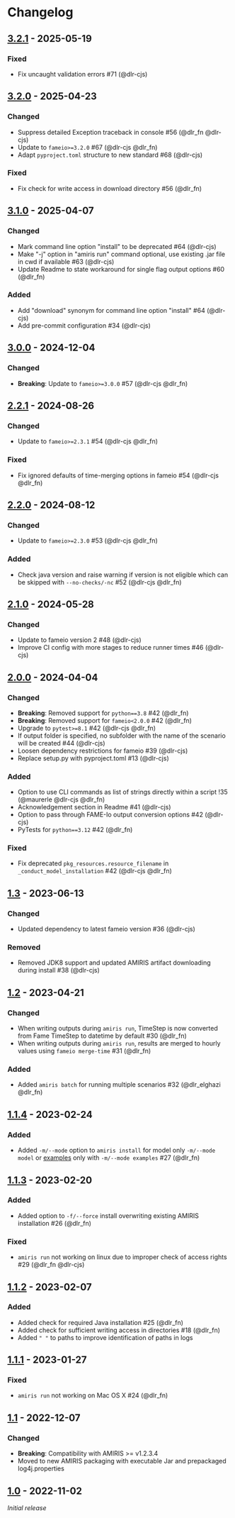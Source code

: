 <!-- SPDX-FileCopyrightText: 2025 German Aerospace Center <amiris@dlr.de>

SPDX-License-Identifier: CC0-1.0 -->

# Changelog
## [3.2.1](https://gitlab.com/dlr-ve/esy/amiris/amiris-py/-/tags/v3.2.1) - 2025-05-19
### Fixed
- Fix uncaught validation errors #71 (@dlr-cjs)

## [3.2.0](https://gitlab.com/dlr-ve/esy/amiris/amiris-py/-/tags/v3.2.0) - 2025-04-23
### Changed
- Suppress detailed Exception traceback in console #56 (@dlr_fn @dlr-cjs)
- Update to `fameio>=3.2.0` #67 (@dlr-cjs @dlr_fn)
- Adapt `pyproject.toml` structure to new standard #68 (@dlr-cjs)

### Fixed
- Fix check for write access in download directory #56 (@dlr_fn)

## [3.1.0](https://gitlab.com/dlr-ve/esy/amiris/amiris-py/-/tags/v3.1.0) - 2025-04-07
### Changed
- Mark command line option "install" to be deprecated #64 (@dlr-cjs)
- Make "-j" option in "amiris run" command optional, use existing .jar file in cwd if available #63 (@dlr-cjs)
- Update Readme to state workaround for single flag output options #60 (@dlr_fn)

### Added
- Add "download" synonym for command line option "install" #64 (@dlr-cjs)
- Add pre-commit configuration #34 (@dlr-cjs)

## [3.0.0](https://gitlab.com/dlr-ve/esy/amiris/amiris-py/-/tags/v3.0.0) - 2024-12-04
### Changed
- **Breaking**: Update to `fameio>=3.0.0` #57 (@dlr-cjs @dlr_fn)

## [2.2.1](https://gitlab.com/dlr-ve/esy/amiris/amiris-py/-/tags/v2.2.1) - 2024-08-26
### Changed
- Update to `fameio>=2.3.1` #54 (@dlr-cjs @dlr_fn)

### Fixed
- Fix ignored defaults of time-merging options in fameio #54 (@dlr-cjs @dlr_fn)

## [2.2.0](https://gitlab.com/dlr-ve/esy/amiris/amiris-py/-/tags/v2.2.0) - 2024-08-12
### Changed
- Update to `fameio>=2.3.0` #53 (@dlr-cjs @dlr_fn)

### Added
- Check java version and raise warning if version is not eligible which can be skipped with `--no-checks/-nc` #52 (@dlr-cjs @dlr_fn)

## [2.1.0](https://gitlab.com/dlr-ve/esy/amiris/amiris-py/-/tags/v2.1.0) - 2024-05-28
### Changed
- Update to fameio version 2 #48 (@dlr-cjs)
- Improve CI config with more stages to reduce runner times #46 (@dlr-cjs)

## [2.0.0](https://gitlab.com/dlr-ve/esy/amiris/amiris-py/-/tags/v2.0.0) - 2024-04-04
### Changed
- **Breaking**: Removed support for `python==3.8` #42 (@dlr_fn)
- **Breaking**: Removed support for `fameio<2.0.0` #42 (@dlr_fn)
- Upgrade to `pytest>=8.1` #42 (@dlr-cjs @dlr_fn)
- If output folder is specified, no subfolder with the name of the scenario will be created #44 (@dlr-cjs)
- Loosen dependency restrictions for fameio #39 (@dlr-cjs)
- Replace setup.py with pyproject.toml #13 (@dlr-cjs)

### Added
- Option to use CLI commands as list of strings directly within a script !35 (@maurerle @dlr-cjs @dlr_fn)
- Acknowledgement section in Readme #41 (@dlr-cjs)
- Option to pass through FAME-Io output conversion options #42 (@dlr-cjs)
- PyTests for `python==3.12` #42 (@dlr_fn)

### Fixed
- Fix deprecated `pkg_resources.resource_filename` in `_conduct_model_installation` #42 (@dlr-cjs @dlr_fn)

## [1.3](https://gitlab.com/dlr-ve/esy/amiris/amiris-py/-/tags/v1.3) - 2023-06-13
### Changed
- Updated dependency to latest fameio version #36 (@dlr-cjs)

### Removed
- Removed JDK8 support and updated AMIRIS artifact downloading during install #38 (@dlr-cjs)

## [1.2](https://gitlab.com/dlr-ve/esy/amiris/amiris-py/-/tags/v1.2) - 2023-04-21
### Changed
- When writing outputs during `amiris run`, TimeStep is now converted from Fame TimeStep to datetime by default #30
  (@dlr_fn)
- When writing outputs during `amiris run`, results are merged to hourly values using `fameio merge-time` #31 (@dlr_fn)

### Added
- Added `amiris batch` for running multiple scenarios #32 (@dlr_elghazi @dlr_fn)

## [1.1.4](https://gitlab.com/dlr-ve/esy/amiris/amiris-py/-/tags/v1.1.4) - 2023-02-24
### Added
- Added `-m/--mode` option to `amiris install` for model only `-m/--mode model`
  or [examples](https://gitlab.com/dlr-ve/esy/amiris/examples) only with `-m/--mode examples` #27 (@dlr_fn)

## [1.1.3](https://gitlab.com/dlr-ve/esy/amiris/amiris-py/-/tags/v1.1.3) - 2023-02-20
### Added
- Added option to `-f/--force` install overwriting existing AMIRIS installation #26 (@dlr_fn)

### Fixed
- `amiris run` not working on linux due to improper check of access rights #29 (@dlr_fn @dlr-cjs)

## [1.1.2](https://gitlab.com/dlr-ve/esy/amiris/amiris-py/-/tags/v1.1.2) - 2023-02-07
### Added
- Added check for required Java installation #25 (@dlr_fn)
- Added check for sufficient writing access in directories #18 (@dlr_fn)
- Added `" "` to paths to improve identification of paths in logs

## [1.1.1](https://gitlab.com/dlr-ve/esy/amiris/amiris-py/-/tags/v1.1.1) - 2023-01-27
### Fixed
- `amiris run` not working on Mac OS X #24 (@dlr_fn)

## [1.1](https://gitlab.com/dlr-ve/esy/amiris/amiris-py/-/tags/v1.1) - 2022-12-07
### Changed
- **Breaking**: Compatibility with AMIRIS >= v1.2.3.4
- Moved to new AMIRIS packaging with executable Jar and prepackaged log4j.properties

## [1.0](https://gitlab.com/dlr-ve/esy/amiris/amiris-py/-/tags/v1.0) - 2022-11-02
_Initial release_
